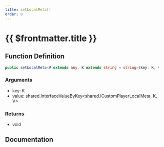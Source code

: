 ```yaml
---
title: setLocalMeta()
order: 0
---
```


# {{ $frontmatter.title }}

## Function Definition

```ts
public setLocalMeta<V extends any, K extends string = string>(key: K, value: shared.InterfaceValueByKey<shared.ICustomPlayerLocalMeta, K, V>): void;
```

### Arguments

* key: K
* value: shared.InterfaceValueByKey\<shared.ICustomPlayerLocalMeta, K, V\>

### Returns

* void

## Documentation

<!--@include: ./parts/setLocalMeta.md-->

